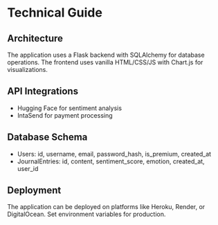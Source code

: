 # Technical Guide

## Architecture

The application uses a Flask backend with SQLAlchemy for database operations. The frontend uses vanilla HTML/CSS/JS with Chart.js for visualizations.

## API Integrations

- Hugging Face for sentiment analysis
- IntaSend for payment processing

## Database Schema

- Users: id, username, email, password_hash, is_premium, created_at
- JournalEntries: id, content, sentiment_score, emotion, created_at, user_id

## Deployment

The application can be deployed on platforms like Heroku, Render, or DigitalOcean. Set environment variables for production.